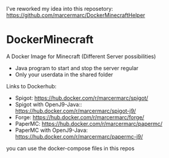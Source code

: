 I've reworked my idea into this reposetory: https://github.com/marcermarc/DockerMinecraftHelper

# DockerMinecraft
A Docker Image for Minecraft
(Different Server possibilities)

* Java program to start and stop the server regular
* Only your userdata in the shared folder

Links to Dockerhub:
* Spigot: https://hub.docker.com/r/marcermarc/spigot/
* Spigot with OpenJ9-Java:: https://hub.docker.com/r/marcermarc/spigot-j9/
* Forge: https://hub.docker.com/r/marcermarc/forge/
* PaperMC: https://hub.docker.com/r/marcermarc/papermc/
* PaperMC with OpenJ9-Java: https://hub.docker.com/r/marcermarc/papermc-j9/

you can use the docker-compose files in this repos
